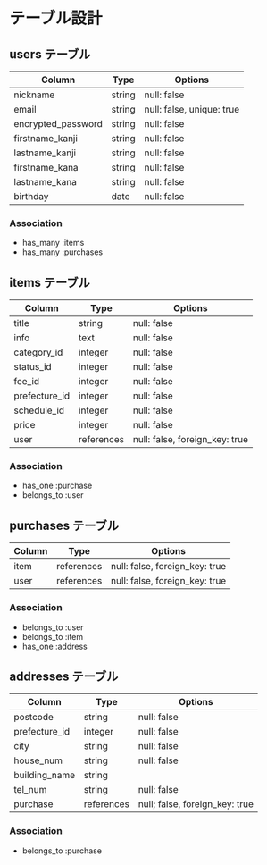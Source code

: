 # テーブル設計

## users テーブル

| Column             | Type    | Options     |
| ------------------ | ------- | ----------- |
| nickname           | string  | null: false |
| email              | string  | null: false, unique: true|
| encrypted_password | string  | null: false |
| firstname_kanji    | string  | null: false |
| lastname_kanji     | string  | null: false |
| firstname_kana     | string  | null: false |
| lastname_kana      | string  | null: false |
| birthday           | date    | null: false |


### Association

- has_many :items
- has_many :purchases

## items テーブル

| Column        | Type       | Options     |
| ------------- | ---------- | ----------- |
| title         | string     | null: false |
| info          | text       | null: false |
| category_id   | integer    | null: false |
| status_id     | integer    | null: false |
| fee_id        | integer    | null: false |
| prefecture_id | integer    | null: false |
| schedule_id   | integer    | null: false |
| price         | integer    | null: false |
| user          | references | null: false, foreign_key: true |

### Association

- has_one :purchase
- belongs_to :user

## purchases テーブル

| Column      | Type       | Options                        |
| ----------- | ---------- | ------------------------------ |
| item        | references | null: false, foreign_key: true |
| user        | references | null: false, foreign_key: true |

### Association

- belongs_to :user
- belongs_to :item
- has_one :address

## addresses テーブル

| Column        | Type       | Options     |
| ------------- | ---------- | ----------- |
| postcode      | string     | null: false |
| prefecture_id | integer    | null: false |
| city          | string     | null: false |
| house_num     | string     | null: false |
| building_name | string     |             |
| tel_num       | string     | null: false |
| purchase      | references | null; false, foreign_key: true |

### Association

- belongs_to :purchase